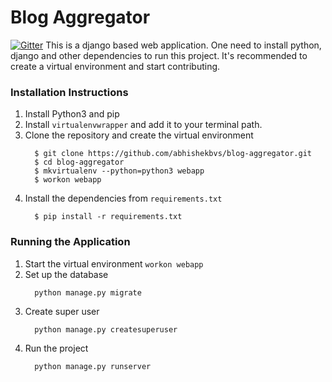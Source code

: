 # Blog Aggregator
[![Gitter](https://badges.gitter.im/amfoss/blog-aggregator.svg)](https://gitter.im/amfoss/blog-aggregator?utm_source=badge&utm_medium=badge&utm_campaign=pr-badge)
This is a django based web application. One need to install python, django and other dependencies to run this project. It's recommended to create a virtual environment and start contributing.
### Installation Instructions
1. Install Python3 and pip
2. Install `virtualenvwrapper` and add it to your terminal path.
3. Clone the repository and create the virtual environment
    ```
      $ git clone https://github.com/abhishekbvs/blog-aggregator.git
      $ cd blog-aggregator
      $ mkvirtualenv --python=python3 webapp
      $ workon webapp
    ```
4. Install the dependencies from `requirements.txt`
    ```
      $ pip install -r requirements.txt
    ```
### Running the Application
1. Start the virtual environment `workon webapp`
2. Set up the database
    ```
      python manage.py migrate
    ````
3. Create super user
    ```
      python manage.py createsuperuser
    ```
4. Run the project
    ```
      python manage.py runserver
    ```
